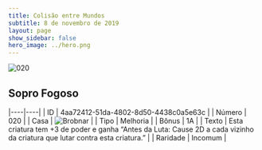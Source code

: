 ```yaml
---
title: Colisão entre Mundos
subtitle: 8 de novembro de 2019
layout: page
show_sidebar: false
hero_image: ../hero.png
---
```


![020](https://cdn.keyforgegame.com/media/card_front/pt/452_020_QX258RF7GJC8_pt.png)

## Sopro Fogoso

|----|----|
| ID | 4aa72412-51da-4802-8d50-4438c0a5e63c |
| Número | 020 |
| Casa | ![Brobnar](https://archonarcana.com/images/thumb/e/e0/Brobnar.png/22px-Brobnar.png "Brobnar") |
| Tipo | Melhoria |
| Bônus | 1A |
| Texto | Esta criatura tem +3 de poder e ganha “Antes da Luta: Cause 2D a cada vizinho da criatura que lutar contra esta criatura.” |
| Raridade | Incomum |
